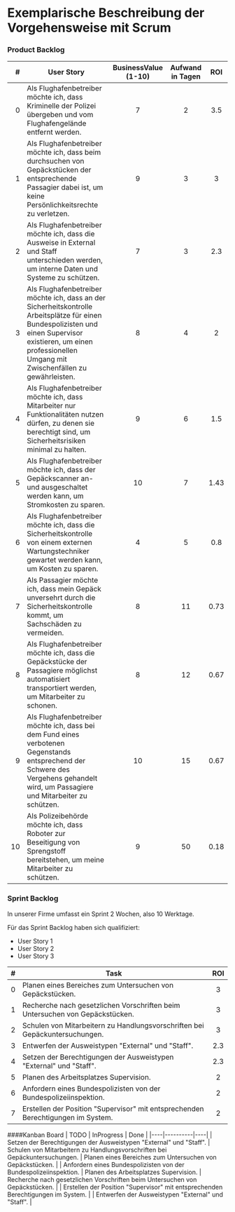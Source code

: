 # Exemplarische Beschreibung der Vorgehensweise mit Scrum

### Product Backlog
| # | User Story | BusinessValue (1-10) | Aufwand in Tagen | ROI |
|-------:|------|:---------------:|:---------:|:-----:|
| 0 | Als Flughafenbetreiber möchte ich, dass Kriminelle der Polizei übergeben und vom Flughafengelände entfernt werden. | 7 | 2 | 3.5 |
| 1 | Als Flughafenbetreiber möchte ich, dass beim durchsuchen von Gepäckstücken der entsprechende Passagier dabei ist, um keine Persönlichkeitsrechte zu verletzen. | 9 | 3 | 3 |
| 2 | Als Flughafenbetreiber möchte ich, dass die Ausweise in External und Staff unterschieden werden, um interne Daten und Systeme zu schützen. | 7 | 3 | 2.3 |
| 3 | Als Flughafenbetreiber möchte ich, dass an der Sicherheitskontrolle Arbeitsplätze für einen Bundespolizisten und einen Supervisor existieren, um einen professionellen Umgang mit Zwischenfällen zu gewährleisten. | 8 | 4 | 2 |
| 4 | Als Flughafenbetreiber möchte ich, dass Mitarbeiter nur Funktionalitäten nutzen dürfen, zu denen sie berechtigt sind, um Sicherheitsrisiken minimal zu halten. | 9 | 6 | 1.5 |
| 5 | Als Flughafenbetreiber möchte ich, dass der Gepäckscanner an- und ausgeschaltet werden kann, um Stromkosten zu sparen. | 10 | 7 | 1.43 |
| 6 | Als Flughafenbetreiber möchte ich, dass die Sicherheitskontrolle von einem externen Wartungstechniker gewartet werden kann, um Kosten zu sparen. | 4 | 5 | 0.8 |
| 7 | Als Passagier möchte ich, dass mein Gepäck unversehrt durch die Sicherheitskontrolle kommt, um Sachschäden zu vermeiden. | 8 | 11 | 0.73 |
| 8 | Als Flughafenbetreiber möchte ich, dass die Gepäckstücke der Passagiere möglichst automatisiert transportiert werden, um Mitarbeiter zu schonen. | 8 | 12 | 0.67 |
| 9 | Als Flughafenbetreiber möchte ich, dass bei dem Fund eines verbotenen Gegenstands entsprechend der Schwere des Vergehens gehandelt wird, um Passagiere und Mitarbeiter zu schützen. | 10 | 15 | 0.67 |
| 10 | Als Polizeibehörde möchte ich, dass Roboter zur Beseitigung von Sprengstoff bereitstehen, um meine Mitarbeiter zu schützen. | 9 | 50 | 0.18 |


### Sprint Backlog
In unserer Firme umfasst ein Sprint 2 Wochen, also 10 Werktage.

Für das Sprint Backlog haben sich qualifiziert:
+ User Story 1
+ User Story 2
+ User Story 3

| # | Task | ROI |
|-------:|------|:-----:|
| 0 | Planen eines Bereiches zum Untersuchen von Gepäckstücken. | 3 |
| 1 | Recherche nach gesetzlichen Vorschriften beim Untersuchen von Gepäckstücken. | 3 |
| 2 | Schulen von Mitarbeitern zu Handlungsvorschriften bei Gepäckuntersuchungen. | 3 |
| 3 | Entwerfen der Ausweistypen "External" und "Staff". | 2.3 |
| 4 | Setzen der Berechtigungen der Ausweistypen "External" und "Staff". | 2.3 |
| 5 | Planen des Arbeitsplatzes Supervision. | 2 |
| 6 | Anfordern eines Bundespolizisten von der Bundespolizeiinspektion. | 2 |
| 7 | Erstellen der Position "Supervisor" mit entsprechenden Berechtigungen im System. | 2 |


####Kanban Board
| TODO | InProgress | Done |
|----|----------|----|
| Setzen der Berechtigungen der Ausweistypen "External" und "Staff". | Schulen von Mitarbeitern zu Handlungsvorschriften bei Gepäckuntersuchungen. | Planen eines Bereiches zum Untersuchen von Gepäckstücken. |
| Anfordern eines Bundespolizisten von der Bundespolizeiinspektion. | Planen des Arbeitsplatzes Supervision. | Recherche nach gesetzlichen Vorschriften beim Untersuchen von Gepäckstücken. |
| Erstellen der Position "Supervisor" mit entsprechenden Berechtigungen im System. |  | Entwerfen der Ausweistypen "External" und "Staff". |
